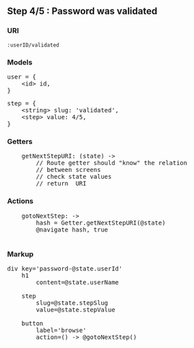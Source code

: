 ## Step 4/5 : Password was validated

### URI

`:userID/validated`


### Models

<pre>
user = {
	&lt;id&gt; id,
}
</pre>
<pre>
step = {
	&lt;string&gt; slug: 'validated',
	&lt;step&gt; value: 4/5,
}
</pre>


### Getters

<pre>
    getNextStepURI: (state) ->
        // Route getter should "know" the relation
        // between screens
        // check state values
        // return <URI> URI
</pre>


### Actions

<pre>
    gotoNextStep: ->
        hash = Getter.getNextStepURI(@state)
        @navigate hash, true

</pre>


### Markup
<pre>
div key='password-@state.userId'
	h1
		content=@state.userName

	step
		slug=@state.stepSlug
		value=@state.stepValue

	button
		label='browse'
		action=() -> @gotoNextStep()
</pre>
